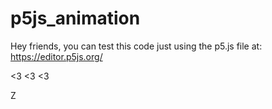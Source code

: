 # p5js_animation

Hey friends, you can test this code just using the 
p5.js file at: https://editor.p5js.org/

<3 <3 <3

Z
